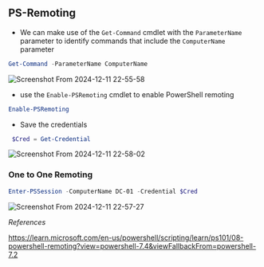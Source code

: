## PS-Remoting

*  We can make use of the `Get-Command` cmdlet with the `ParameterName` parameter to identify commands that include the `ComputerName` parameter


```powershell
Get-Command -ParameterName ComputerName
```

![Screenshot From 2024-12-11 22-55-58](https://github.com/user-attachments/assets/3b1e8c2f-7513-4613-b445-362a0aae4680)


* use the `Enable-PSRemoting` cmdlet to enable PowerShell remoting

```Powershell
Enable-PSRemoting
```

* Save the credentials 
```Powershell
 $Cred = Get-Credential
```

![Screenshot From 2024-12-11 22-58-02](https://github.com/user-attachments/assets/99c9bc1f-bdec-48cc-afb3-b7460a6053e3)


### One to One Remoting

```Powershell
Enter-PSSession -ComputerName DC-01 -Credential $Cred
```

![Screenshot From 2024-12-11 22-57-27](https://github.com/user-attachments/assets/021fad87-7f6f-4cd2-ad4a-b2d93d521def)


*References*

https://learn.microsoft.com/en-us/powershell/scripting/learn/ps101/08-powershell-remoting?view=powershell-7.4&viewFallbackFrom=powershell-7.2
